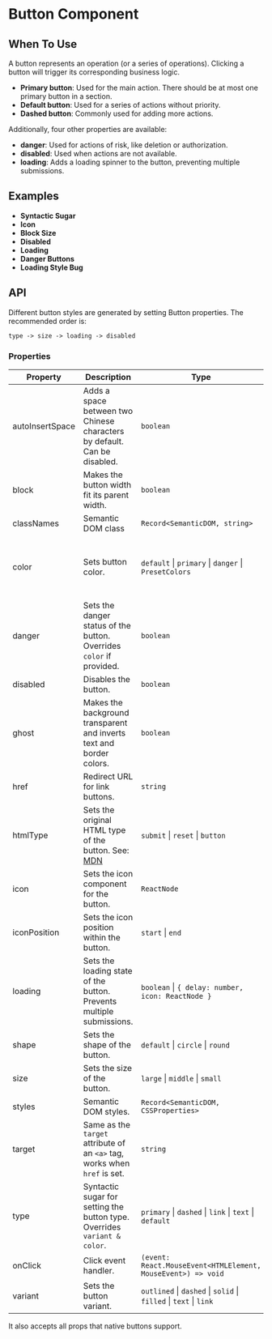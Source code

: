 # Button Component

## When To Use

A button represents an operation (or a series of operations). Clicking a button will trigger its corresponding business logic.

- **Primary button**: Used for the main action. There should be at most one primary button in a section.
- **Default button**: Used for a series of actions without priority.
- **Dashed button**: Commonly used for adding more actions.

Additionally, four other properties are available:

- **danger**: Used for actions of risk, like deletion or authorization.
- **disabled**: Used when actions are not available.
- **loading**: Adds a loading spinner to the button, preventing multiple submissions.

## Examples

- **Syntactic Sugar**
- **Icon**
- **Block Size**
- **Disabled**
- **Loading**
- **Danger Buttons**
- **Loading Style Bug**

## API

Different button styles are generated by setting Button properties. The recommended order is:

`type -> size -> loading -> disabled`

### Properties

| Property        | Description                                                                                                             | Type                                                              | Default   | Version                                                |
| --------------- | ----------------------------------------------------------------------------------------------------------------------- | ----------------------------------------------------------------- | --------- | ------------------------------------------------------ |
| autoInsertSpace | Adds a space between two Chinese characters by default. Can be disabled.                                                | `boolean`                                                         | `true`    | 5.17.0                                                 |
| block           | Makes the button width fit its parent width.                                                                            | `boolean`                                                         | `false`   |                                                        |
| classNames      | Semantic DOM class                                                                                                      | `Record<SemanticDOM, string>`                                     | `-`       | 5.4.0                                                  |
| color           | Sets button color.                                                                                                      | `default` \| `primary` \| `danger` \| `PresetColors`              | `-`       | default, primary, danger: 5.21.0, PresetColors: 5.23.0 |
| danger          | Sets the danger status of the button. Overrides `color` if provided.                                                    | `boolean`                                                         | `false`   |                                                        |
| disabled        | Disables the button.                                                                                                    | `boolean`                                                         | `false`   |                                                        |
| ghost           | Makes the background transparent and inverts text and border colors.                                                    | `boolean`                                                         | `false`   |                                                        |
| href            | Redirect URL for link buttons.                                                                                          | `string`                                                          | `-`       |                                                        |
| htmlType        | Sets the original HTML type of the button. See: [MDN](https://developer.mozilla.org/en-US/docs/Web/HTML/Element/button) | `submit` \| `reset` \| `button`                                   | `button`  |                                                        |
| icon            | Sets the icon component for the button.                                                                                 | `ReactNode`                                                       | `-`       |                                                        |
| iconPosition    | Sets the icon position within the button.                                                                               | `start` \| `end`                                                  | `start`   | 5.17.0                                                 |
| loading         | Sets the loading state of the button. Prevents multiple submissions.                                                    | `boolean` \| `{ delay: number, icon: ReactNode }`                 | `false`   | icon: 5.23.0                                           |
| shape           | Sets the shape of the button.                                                                                           | `default` \| `circle` \| `round`                                  | `default` |                                                        |
| size            | Sets the size of the button.                                                                                            | `large` \| `middle` \| `small`                                    | `middle`  |                                                        |
| styles          | Semantic DOM styles.                                                                                                    | `Record<SemanticDOM, CSSProperties>`                              | `-`       | 5.4.0                                                  |
| target          | Same as the `target` attribute of an `<a>` tag, works when `href` is set.                                               | `string`                                                          | `-`       |                                                        |
| type            | Syntactic sugar for setting the button type. Overrides `variant & color`.                                               | `primary` \| `dashed` \| `link` \| `text` \| `default`            | `default` |                                                        |
| onClick         | Click event handler.                                                                                                    | `(event: React.MouseEvent<HTMLElement, MouseEvent>) => void`      | `-`       |                                                        |
| variant         | Sets the button variant.                                                                                                | `outlined` \| `dashed` \| `solid` \| `filled` \| `text` \| `link` | `-`       | 5.21.0                                                 |

It also accepts all props that native buttons support.
